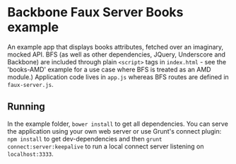 Backbone Faux Server Books example
==================================

An example app that displays books attributes, fetched over an imaginary, mocked API. BFS (as
well as other dependencies, JQuery, Underscore and Backbone) are included through plain `<script>`
tags in `index.html` - see the 'books-AMD' example for a use case where BFS is treated as an AMD
module.) Application code lives in `app.js` whereas BFS routes are defined in `faux-server.js`.


Running
-------

In the example folder, `bower install` to get all dependencies. You can serve the application using
your own web server or use Grunt's connect plugin: `npm install` to get dev-dependencies and then
`grunt connect:server:keepalive` to run a local connect server listening on `localhost:3333`.
